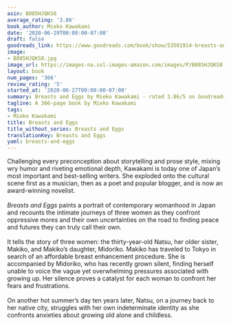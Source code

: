 ```yaml
---
asin: B085HJQKS8
average_rating: '3.86'
book_author: Mieko Kawakami
date: '2020-06-29T00:00:00-07:00'
draft: false
goodreads_link: https://www.goodreads.com/book/show/53501914-breasts-and-eggs
image:
- B085HJQKS8.jpg
image_url: https://images-na.ssl-images-amazon.com/images/P/B085HJQKS8.01._SCLZZZZZZZ.jpg
layout: book
num_pages: '366'
review_rating: '5'
started_at: '2020-06-27T00:00:00-07:00'
summary: Breasts and Eggs by Mieko Kawakami - rated 3.86/5 on Goodreads
tagline: A 366-page book by Mieko Kawakami
tags:
- Mieko Kawakami
title: Breasts and Eggs
title_without_series: Breasts and Eggs
translationKey: Breasts and Eggs
yaml: breasts-and-eggs
---
```


Challenging every preconception about storytelling and prose style, mixing wry humor and riveting emotional depth, Kawakami is today one of Japan’s most important and best-selling writers. She exploded onto the cultural scene first as a musician, then as a poet and popular blogger, and is now an award-winning novelist.<br /><br /><i>Breasts and Eggs</i> paints a portrait of contemporary womanhood in Japan and recounts the intimate journeys of three women as they confront oppressive mores and their own uncertainties on the road to finding peace and futures they can truly call their own.<br /><br />It tells the story of three women: the thirty-year-old Natsu, her older sister, Makiko, and Makiko’s daughter, Midoriko. Makiko has traveled to Tokyo in search of an affordable breast enhancement procedure. She is accompanied by Midoriko, who has recently grown silent, finding herself unable to voice the vague yet overwhelming pressures associated with growing up. Her silence proves a catalyst for each woman to confront her fears and frustrations.<br /><br />On another hot summer’s day ten years later, Natsu, on a journey back to her native city, struggles with her own indeterminate identity as she confronts anxieties about growing old alone and childless.